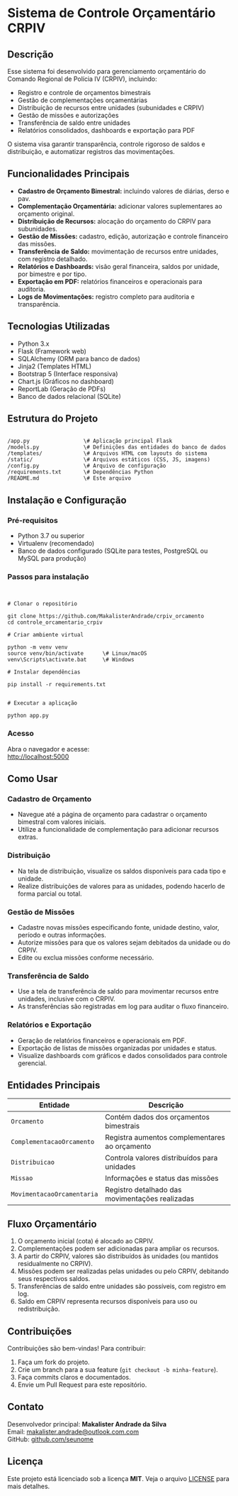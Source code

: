 # Sistema de Controle Orçamentário CRPIV

## Descrição

Esse sistema foi desenvolvido para gerenciamento orçamentário do Comando Regional de Polícia IV (CRPIV), incluindo:

- Registro e controle de orçamentos bimestrais
- Gestão de complementações orçamentárias
- Distribuição de recursos entre unidades (subunidades e CRPIV)
- Gestão de missões e autorizações
- Transferência de saldo entre unidades
- Relatórios consolidados, dashboards e exportação para PDF

O sistema visa garantir transparência, controle rigoroso de saldos e distribuição, e automatizar registros das movimentações.

## Funcionalidades Principais

- **Cadastro de Orçamento Bimestral:** incluindo valores de diárias, derso e pav.
- **Complementação Orçamentária:** adicionar valores suplementares ao orçamento original.
- **Distribuição de Recursos:** alocação do orçamento do CRPIV para subunidades.
- **Gestão de Missões:** cadastro, edição, autorização e controle financeiro das missões.
- **Transferência de Saldo:** movimentação de recursos entre unidades, com registro detalhado.
- **Relatórios e Dashboards:** visão geral financeira, saldos por unidade, por bimestre e por tipo.
- **Exportação em PDF:** relatórios financeiros e operacionais para auditoria.
- **Logs de Movimentações:** registro completo para auditoria e transparência.

## Tecnologias Utilizadas

- Python 3.x  
- Flask (Framework web)  
- SQLAlchemy (ORM para banco de dados)  
- Jinja2 (Templates HTML)  
- Bootstrap 5 (Interface responsiva)  
- Chart.js (Gráficos no dashboard)  
- ReportLab (Geração de PDFs)  
- Banco de dados relacional (SQLite)

## Estrutura do Projeto

```

/app.py                 \# Aplicação principal Flask
/models.py              \# Definições das entidades do banco de dados
/templates/             \# Arquivos HTML com layouts do sistema
/static/                \# Arquivos estáticos (CSS, JS, imagens)
/config.py              \# Arquivo de configuração
/requirements.txt       \# Dependências Python
/README.md              \# Este arquivo

```

## Instalação e Configuração

### Pré-requisitos

- Python 3.7 ou superior  
- Virtualenv (recomendado)  
- Banco de dados configurado (SQLite para testes, PostgreSQL ou MySQL para produção)

### Passos para instalação

```


# Clonar o repositório

git clone https://github.com/MakalisterAndrade/crpiv_orcamento
cd controle_orcamentario_crpiv

# Criar ambiente virtual

python -m venv venv
source venv/bin/activate      \# Linux/macOS
venv\Scripts\activate.bat     \# Windows

# Instalar dependências

pip install -r requirements.txt


# Executar a aplicação

python app.py

```

### Acesso

Abra o navegador e acesse:  
[http://localhost:5000](http://localhost:5000)

## Como Usar

### Cadastro de Orçamento

- Navegue até a página de orçamento para cadastrar o orçamento bimestral com valores iniciais.
- Utilize a funcionalidade de complementação para adicionar recursos extras.

### Distribuição

- Na tela de distribuição, visualize os saldos disponíveis para cada tipo e unidade.
- Realize distribuições de valores para as unidades, podendo hacerlo de forma parcial ou total.

### Gestão de Missões

- Cadastre novas missões especificando fonte, unidade destino, valor, período e outras informações.
- Autorize missões para que os valores sejam debitados da unidade ou do CRPIV.
- Edite ou exclua missões conforme necessário.

### Transferência de Saldo

- Use a tela de transferência de saldo para movimentar recursos entre unidades, inclusive com o CRPIV.
- As transferências são registradas em log para auditar o fluxo financeiro.

### Relatórios e Exportação

- Geração de relatórios financeiros e operacionais em PDF.
- Exportação de listas de missões organizadas por unidades e status.
- Visualize dashboards com gráficos e dados consolidados para controle gerencial.

## Entidades Principais

| Entidade               | Descrição                                         |
| ---------------------- | ------------------------------------------------ |
| `Orcamento`            | Contém dados dos orçamentos bimestrais           |
| `ComplementacaoOrcamento` | Registra aumentos complementares ao orçamento     |
| `Distribuicao`         | Controla valores distribuídos para unidades      |
| `Missao`               | Informações e status das missões                   |
| `MovimentacaoOrcamentaria` | Registro detalhado das movimentações realizadas  |

## Fluxo Orçamentário

1. O orçamento inicial (cota) é alocado ao CRPIV.  
2. Complementações podem ser adicionadas para ampliar os recursos.  
3. A partir do CRPIV, valores são distribuídos às unidades (ou mantidos residualmente no CRPIV).  
4. Missões podem ser realizadas pelas unidades ou pelo CRPIV, debitando seus respectivos saldos.  
5. Transferências de saldo entre unidades são possíveis, com registro em log.  
6. Saldo em CRPIV representa recursos disponíveis para uso ou redistribuição.

## Contribuições

Contribuições são bem-vindas! Para contribuir:

1. Faça um fork do projeto.  
2. Crie um branch para a sua feature (`git checkout -b minha-feature`).  
3. Faça commits claros e documentados.  
4. Envie um Pull Request para este repositório.

## Contato

Desenvolvedor principal: **Makalister Andrade da Silva**  
Email: makalister.andrade@outlook.com.com  
GitHub: [github.com/seunome](https://github.com/MakalisterAndrade)

## Licença

Este projeto está licenciado sob a licença **MIT**. Veja o arquivo [LICENSE](LICENSE) para mais detalhes.